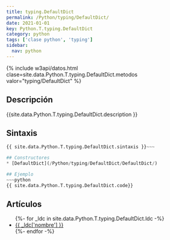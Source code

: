 ```yaml
---
title: typing.DefaultDict
permalink: /Python/typing/DefaultDict/
date: 2021-01-01
key: Python.T.typing.DefaultDict
category: python
tags: ['clase python', 'typing']
sidebar: 
  nav: python
---
```


{% include w3api/datos.html clase=site.data.Python.T.typing.DefaultDict.metodos valor="typing/DefaultDict" %}

## Descripción
{{site.data.Python.T.typing.DefaultDict.description }}

## Sintaxis
~~~python
{{ site.data.Python.T.typing.DefaultDict.sintaxis }}~~~

## Constructores
* [DefaultDict](/Python/typing/DefaultDict/DefaultDict/)

## Ejemplo
~~~python
{{ site.data.Python.T.typing.DefaultDict.code}}
~~~

## Artículos
<ul>
{%- for _ldc in site.data.Python.T.typing.DefaultDict.ldc -%}
   <li>
       <a href="{{_ldc['url'] }}">{{ _ldc['nombre'] }}</a>
   </li>
{%- endfor -%}
</ul>
